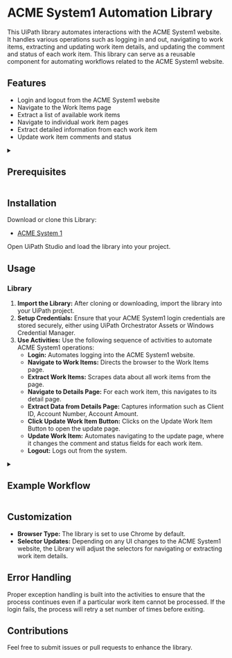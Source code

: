 <h1>ACME System1 Automation Library</h1>
<p>This UiPath library automates interactions with the ACME System1 website. It handles various operations such as logging in and out, navigating to work items, extracting and updating work item details, and updating the comment and status of each work item. This library can serve as a reusable component for automating workflows related to the ACME System1 website.</p>

<h2>Features</h2>
<ul>
    <li>Login and logout from the ACME System1 website</li>
    <li>Navigate to the Work Items page</li>
    <li>Extract a list of available work items</li>
    <li>Navigate to individual work item pages</li>
    <li>Extract detailed information from each work item</li>
    <li>Update work item comments and status</li>
</ul>

<details><summary><h2>Prerequisites</h2></summary
                                            
<ul>
    <li>UiPath Studio (latest version)</li>
    <li>A compatible web browser (Chrome)</li>
    <li>UiPath Web Automation packages installed</li>
    <li>Stable internet connection</li>
    <li>Valid credentials for the ACME System1 website</li>
</ul>
    
</details>

<h2>Installation</h2>
<p>Download or clone this Library:</p>
<ul>
    <li><a href="https://github.com/your-repo/ACME-System-1" target="_blank">ACME System 1</a></li>
</ul>
<p>Open UiPath Studio and load the library into your project.</p>

<h2>Usage</h2>
<h3>Library</h3>
<ol>
    <li><strong>Import the Library:</strong> After cloning or downloading, import the library into your UiPath project.</li>
    <li><strong>Setup Credentials:</strong> Ensure that your ACME System1 login credentials are stored securely, either using UiPath Orchestrator Assets or Windows Credential Manager.</li>
    <li><strong>Use Activities:</strong> Use the following sequence of activities to automate ACME System1 operations:
        <ul>
            <li><strong>Login:</strong> Automates logging into the ACME System1 website.</li>
            <li><strong>Navigate to Work Items:</strong> Directs the browser to the Work Items page.</li>
            <li><strong>Extract Work Items:</strong> Scrapes data about all work items from the page.</li>
            <li><strong>Navigate to Details Page:</strong> For each work item, this navigates to its detail page.</li>
            <li><strong>Extract Data from Details Page:</strong> Captures information such as Client ID, Account Number, Account Amount.</li>
            <li><strong>Click Update Work Item Button:</strong> Clicks on the Update Work Item Button to open the update page.</li>
            <li><strong>Update Work Item:</strong> Automates navigating to the update page, where it changes the comment and status fields for each work item.</li>
            <li><strong>Logout:</strong> Logs out from the system.</li>
        </ul>
    </li>
</ol>

<details><summary><h2>Example Workflow</h2></summary
<ol>
    <li><strong>Login:</strong> Pass the username and password as input arguments or store them securely using Orchestrator Assets or Credential Manager.</li>
    <li><strong>Navigate and Extract:</strong> After logging in, navigate to the Work Items page and extract the available work items.</li>
    <li><strong>Iterate through Work Items:</strong> For each work item:
        <ul>
            <li>Navigate to the work item detail page.</li>
            <li>Extract details such as Client ID, Account Number, and Account Amount.</li>
            <li>Navigate to the update page and update the status and comment fields.</li>
        </ul>
    </li>
    <li><strong>Logout:</strong> Once all work items are processed, log out from the ACME System1 website.</li>
</ol>
</details>

<h2>Customization</h2>
<ul>
    <li><strong>Browser Type:</strong> The library is set to use Chrome by default.</li>
    <li><strong>Selector Updates:</strong> Depending on any UI changes to the ACME System1 website, the Library will adjust the selectors for navigating or extracting work item details.</li>
</ul>

<h2>Error Handling</h2>
<p>Proper exception handling is built into the activities to ensure that the process continues even if a particular work item cannot be processed. If the login fails, the process will retry a set number of times before exiting.</p>

<h2>Contributions</h2>
<p>Feel free to submit issues or pull requests to enhance the library.</p>
